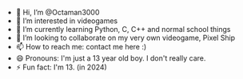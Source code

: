 - 👋 Hi, I’m @Octaman3000
- 👀 I’m interested in videogames
- 🌱 I’m currently learning Python, C, C++ and normal school things
- 💞️ I’m looking to collaborate on my very own videogame, Pixel Ship
- 📫 How to reach me: contact me here :)
- 😄 Pronouns: I'm just a 13 year old boy. I don't really care.
- ⚡ Fun fact: I'm 13. (in 2024)

<!---
Octaman3000/Octaman3000 is a ✨ special ✨ repository because its `README.md` (this file) appears on your GitHub profile.
You can click the Preview link to take a look at your changes.
--->

